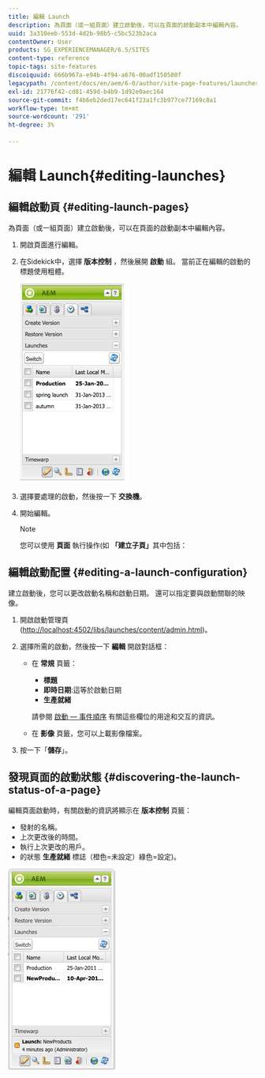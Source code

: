 ```yaml
---
title: 編輯 Launch
description: 為頁面（或一組頁面）建立啟動後，可以在頁面的啟動副本中編輯內容。
uuid: 3a310eeb-553d-4d2b-98b5-c5bc523b2aca
contentOwner: User
products: SG_EXPERIENCEMANAGER/6.5/SITES
content-type: reference
topic-tags: site-features
discoiquuid: 666b967a-e94b-4f94-a676-00adf150580f
legacypath: /content/docs/en/aem/6-0/author/site-page-features/launches
exl-id: 21776f42-cd81-459d-b4b9-1d92e0aec164
source-git-commit: f4b6eb2ded17ec641f23a1fc3b977ce77169c8a1
workflow-type: tm+mt
source-wordcount: '291'
ht-degree: 3%

---
```


# 編輯 Launch{#editing-launches}

## 編輯啟動頁 {#editing-launch-pages}

為頁面（或一組頁面）建立啟動後，可以在頁面的啟動副本中編輯內容。

1. 開啟頁面進行編輯。
1. 在Sidekick中，選擇 **版本控制** ，然後展開 **啟動** 組。 當前正在編輯的啟動的標題使用粗體。

   ![chlimage_1-13](assets/chlimage_1-13.jpeg)

1. 選擇要處理的啟動，然後按一下 **交換機**。
1. 開始編輯。

   >[!NOTE]
   >
   >您可以使用 **頁面** 執行操作(如 **「建立子頁」**&#x200B;其中包括：

## 編輯啟動配置 {#editing-a-launch-configuration}

建立啟動後，您可以更改啟動名稱和啟動日期。 還可以指定要與啟動關聯的映像。

1. 開啟啟動管理頁([http://localhost:4502/libs/launches/content/admin.html](http://localhost:4502/libs/launches/content/admin.html))。

1. 選擇所需的啟動，然後按一下 **編輯** 開啟對話框：

   * 在 **常規** 頁籤：

      * **標題**
      * **即時日期**:這等於啟動日期
      * **生產就緒**

      請參閱 [啟動 — 事件順序](/help/sites-authoring/launches.md#launches-the-order-of-events) 有關這些欄位的用途和交互的資訊。

   * 在 **影像** 頁籤，您可以上載影像檔案。


1. 按一下「**儲存**」。

## 發現頁面的啟動狀態 {#discovering-the-launch-status-of-a-page}

編輯頁面啟動時，有關啟動的資訊將顯示在 **版本控制** 頁籤：

* 發射的名稱。
* 上次更改後的時間。
* 執行上次更改的用戶。
* 的狀態 **生產就緒** 標誌（橙色=未設定）綠色=設定)。

![chlimage_1-186](assets/chlimage_1-186.png)
